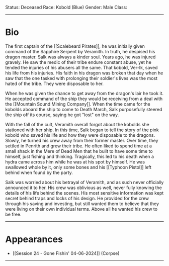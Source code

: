 Status: Deceased
Race: Kobold (Blue)
Gender: Male
Class: 

---
# Bio

The first captain of the [[Scalebeard Pirates]], he was initially given command of the Sapphire Serpent by Veramith. In truth, he despised his dragon master. Salk was always a kinder soul. Years ago, he was injured gravely. He saw the medic of their tribe endure constant abuse, yet he tended the injuries of his abusers all the same. That kobold, Ver-Ik, saved his life from his injuries. His faith in his dragon was broken that day when he saw that the one tasked with prolonging their soldier's lives was the most hated of the tribe. They were disposable to her. 

When he was given the chance to get away from the dragon's lair he took it. He accepted command of the ship they would be receiving from a deal with the [[Mountain Sound Mining Company]]. When the time came for the kobolds aboard the ship to come to Death March, Salk purposefully steered the ship off its course, saying he got "lost" on the way. 

With the fall of the cult, Veramith overall forgot about the kobolds she stationed with her ship. In this time, Salk began to tell the story of the pink kobold who saved his life and how they were disposable to the dragons. Slowly, he turned his crew away from their former master. Over time, they settled in Penrith and grew their tribe. He often liked to spend time at a small shack in the Mere of Dead Men that he built to have some time to himself, just fishing and thinking. Tragically, this led to his death when a hydra came across him while he was at his spot by himself. He was swallowed whole by it, only some bones and his [[Typhoon Pistol]] left behind when found by the party.

Salk was worried about his betrayal of Veramith, and as such never officially announced it to her. His crew was oblivious as well, never fully knowing the details of his life behind the scenes. His most sensitive information was kept secret behind traps and locks of his design. He provided for the crew through his saving and investing, but still wanted them to believe that they were living on their own individual terms. Above all he wanted his crew to be free.

---
# Appearances

- [[Session 24 - Gone Fishin' 04-06-2024]] (Corpse)

---